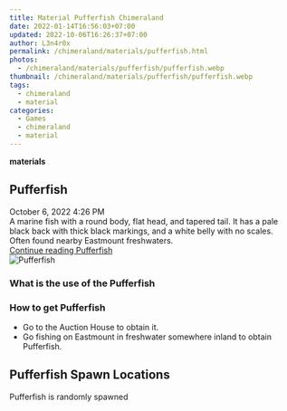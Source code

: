 ```yaml
---
title: Material Pufferfish Chimeraland
date: 2022-01-14T16:56:03+07:00
updated: 2022-10-06T16:26:37+07:00
author: L3n4r0x
permalink: /chimeraland/materials/pufferfish.html
photos:
  - /chimeraland/materials/pufferfish/pufferfish.webp
thumbnail: /chimeraland/materials/pufferfish/pufferfish.webp
tags:
  - chimeraland
  - material
categories:
  - Games
  - chimeraland
  - material
---
```


<section id="bootstrap-wrapper">
  <link
    rel="stylesheet"
    href="https://rawcdn.githack.com/dimaslanjaka/Web-Manajemen/870a349/css/bootstrap-5-3-0-alpha3-wrapper.css"
  />
  <div
    class="row g-0 border rounded overflow-hidden flex-md-row mb-4 shadow-sm position-relative bg-light text-dark"
  >
    <div class="col p-4 d-flex flex-column position-static">
      <strong class="d-inline-block mb-2 text-success">materials</strong>
      <h2 class="mb-0">Pufferfish</h2>
      <div class="mb-1 text-muted">October 6, 2022 4:26 PM</div>
      <div class="mb-2 border p-1">
        A marine fish with a round body, flat head, and tapered tail. It has a
        pale black back with thick black markings, and a white belly with no
        scales. Often found nearby Eastmount freshwaters.
      </div>
      <a
        href="/chimeraland/materials/pufferfish.html"
        class="stretched-link d-none"
        >Continue reading Pufferfish</a
      >
    </div>
    <div class="col-auto d-none d-lg-block">
      <img
        src="/chimeraland/materials/pufferfish/pufferfish.webp"
        alt="Pufferfish"
      />
    </div>
  </div>
  <div class="row bg-light text-dark">
    <div class="col-lg-6 col-12 mb-2">
      <div class="card">
        <div class="card-body">
          <h3 class="card-title">What is the use of the Pufferfish</h3>
          <div class="card-text"><ul></ul></div>
        </div>
      </div>
    </div>
    <div class="col-lg-6 col-12 mb-2">
      <div class="card">
        <div class="card-body">
          <h3 class="card-title">How to get Pufferfish</h3>
          <div class="card-text">
            <ul>
              <li>Go to the Auction House to obtain it.</li>
              <li>
                Go fishing on Eastmount in freshwater somewhere inland to obtain
                Pufferfish.
              </li>
            </ul>
          </div>
        </div>
      </div>
    </div>
    <div class="col-12 mb-2">
      <h2>Pufferfish Spawn Locations</h2>
      <p>Pufferfish is randomly spawned</p>
    </div>
  </div>
</section>